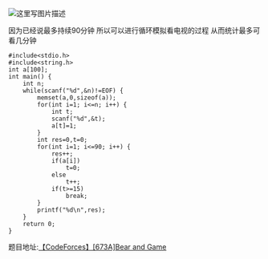 ![这里写图片描述](http://img.blog.csdn.net/20160530015606962)

因为已经说最多持续90分钟
所以可以进行循环模拟看电视的过程
从而统计最多可看几分钟

```
#include<stdio.h>
#include<string.h>
int a[100];
int main() {
	int n;
	while(scanf("%d",&n)!=EOF) {
		memset(a,0,sizeof(a));
		for(int i=1; i<=n; i++) {
			int t;
			scanf("%d",&t);
			a[t]=1;
		}
		int res=0,t=0;
		for(int i=1; i<=90; i++) {
			res++;
			if(a[i])
				t=0;
			else
				t++;
			if(t>=15)
				break;
		}
		printf("%d\n",res);
	}
	return 0;
}

```
题目地址:[【CodeForces】[673A]Bear and Game](http://codeforces.com/contest/673/problem/A)